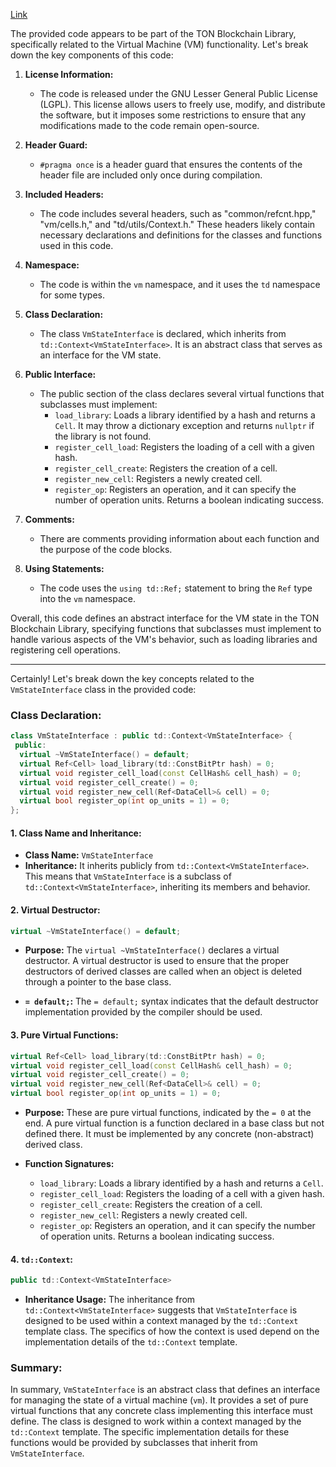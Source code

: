 [Link](https://chat.openai.com/c/eb3ca835-a3d4-4c61-b2ad-4222fff3554f)

The provided code appears to be part of the TON Blockchain Library, specifically related to the Virtual Machine (VM) functionality. Let's break down the key components of this code:

1. **License Information:**
   - The code is released under the GNU Lesser General Public License (LGPL). This license allows users to freely use, modify, and distribute the software, but it imposes some restrictions to ensure that any modifications made to the code remain open-source.

2. **Header Guard:**
   - `#pragma once` is a header guard that ensures the contents of the header file are included only once during compilation.

3. **Included Headers:**
   - The code includes several headers, such as "common/refcnt.hpp," "vm/cells.h," and "td/utils/Context.h." These headers likely contain necessary declarations and definitions for the classes and functions used in this code.

4. **Namespace:**
   - The code is within the `vm` namespace, and it uses the `td` namespace for some types.

5. **Class Declaration:**
   - The class `VmStateInterface` is declared, which inherits from `td::Context<VmStateInterface>`. It is an abstract class that serves as an interface for the VM state.

6. **Public Interface:**
   - The public section of the class declares several virtual functions that subclasses must implement:
      - `load_library`: Loads a library identified by a hash and returns a `Cell`. It may throw a dictionary exception and returns `nullptr` if the library is not found.
      - `register_cell_load`: Registers the loading of a cell with a given hash.
      - `register_cell_create`: Registers the creation of a cell.
      - `register_new_cell`: Registers a newly created cell.
      - `register_op`: Registers an operation, and it can specify the number of operation units. Returns a boolean indicating success.

7. **Comments:**
   - There are comments providing information about each function and the purpose of the code blocks.

8. **Using Statements:**
   - The code uses the `using td::Ref;` statement to bring the `Ref` type into the `vm` namespace.

Overall, this code defines an abstract interface for the VM state in the TON Blockchain Library, specifying functions that subclasses must implement to handle various aspects of the VM's behavior, such as loading libraries and registering cell operations.


***


Certainly! Let's break down the key concepts related to the `VmStateInterface` class in the provided code:

### Class Declaration:

```cpp
class VmStateInterface : public td::Context<VmStateInterface> {
 public:
  virtual ~VmStateInterface() = default;
  virtual Ref<Cell> load_library(td::ConstBitPtr hash) = 0;
  virtual void register_cell_load(const CellHash& cell_hash) = 0;
  virtual void register_cell_create() = 0;
  virtual void register_new_cell(Ref<DataCell>& cell) = 0;
  virtual bool register_op(int op_units = 1) = 0;
};
```

#### 1. Class Name and Inheritance:

- **Class Name:** `VmStateInterface`
- **Inheritance:** It inherits publicly from `td::Context<VmStateInterface>`. This means that `VmStateInterface` is a subclass of `td::Context<VmStateInterface>`, inheriting its members and behavior.

#### 2. Virtual Destructor:

```cpp
virtual ~VmStateInterface() = default;
```

- **Purpose:** The `virtual ~VmStateInterface()` declares a virtual destructor. A virtual destructor is used to ensure that the proper destructors of derived classes are called when an object is deleted through a pointer to the base class.

- **`= default;`:** The `= default;` syntax indicates that the default destructor implementation provided by the compiler should be used.

#### 3. Pure Virtual Functions:

```cpp
virtual Ref<Cell> load_library(td::ConstBitPtr hash) = 0;
virtual void register_cell_load(const CellHash& cell_hash) = 0;
virtual void register_cell_create() = 0;
virtual void register_new_cell(Ref<DataCell>& cell) = 0;
virtual bool register_op(int op_units = 1) = 0;
```

- **Purpose:** These are pure virtual functions, indicated by the `= 0` at the end. A pure virtual function is a function declared in a base class but not defined there. It must be implemented by any concrete (non-abstract) derived class.

- **Function Signatures:**
  - `load_library`: Loads a library identified by a hash and returns a `Cell`.
  - `register_cell_load`: Registers the loading of a cell with a given hash.
  - `register_cell_create`: Registers the creation of a cell.
  - `register_new_cell`: Registers a newly created cell.
  - `register_op`: Registers an operation, and it can specify the number of operation units. Returns a boolean indicating success.

#### 4. `td::Context`:

```cpp
public td::Context<VmStateInterface>
```

- **Inheritance Usage:** The inheritance from `td::Context<VmStateInterface>` suggests that `VmStateInterface` is designed to be used within a context managed by the `td::Context` template class. The specifics of how the context is used depend on the implementation details of the `td::Context` template.

### Summary:

In summary, `VmStateInterface` is an abstract class that defines an interface for managing the state of a virtual machine (`vm`). It provides a set of pure virtual functions that any concrete class implementing this interface must define. The class is designed to work within a context managed by the `td::Context` template. The specific implementation details for these functions would be provided by subclasses that inherit from `VmStateInterface`.
